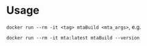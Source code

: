 # Usage

`docker run --rm -it <tag> mtaBuild <mta_args>`, e.g.

`docker run --rm -it mta:latest mtaBuild --version`

